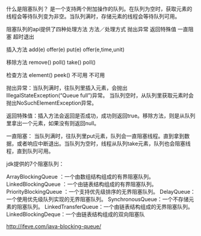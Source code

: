  什么是阻塞队列？
   是一个支持两个附加操作的队列。在队列为空时，获取元素的线程会等待队列变为非空。当队列满时，存储元素的线程会等待队列可用。
   
阻塞队列的api提供了四种处理方法
方法／处理方式           抛出异常           返回特殊值            一直阻塞             超时退出 

插入方法                      add(e)                       offer(e)              put(e)                    offer(e,time,unit)

移除方法                      remove()                    poll()                take()                     poll()

检查方法                      element()                   peek()               不可用                   不可用

抛出异常：当队列满时，往队列里插入元素，会抛出IllegalStateException(“Queue full”)异常。
当队列空时，从队列里获取元素时会抛出NoSuchElementException异常。

返回特殊值：插入方法会返回是否成功，成功则返回true。移除方法，则是从队列里拿出一个元素，如果没有则返回null。

一直阻塞： 当队列满时，往队列里put元素，队列会一直阻塞线程。直到拿到数据，或者响应中断退出。当队列为空时，线程从队列take元素，队列也会阻塞线程，直到队列可用。

jdk提供的7个阻塞队列：

ArrayBlockingQueue ：一个由数组结构组成的有界阻塞队列。
LinkedBlockingQueue ：一个由链表结构组成的有界阻塞队列。
PriorityBlockingQueue ：一个支持优先级排序的无界阻塞队列。
DelayQueue：一个使用优先级队列实现的无界阻塞队列。
SynchronousQueue：一个不存储元素的阻塞队列。
LinkedTransferQueue：一个由链表结构组成的无界阻塞队列。
LinkedBlockingDeque：一个由链表结构组成的双向阻塞队


http://ifeve.com/java-blocking-queue/
































